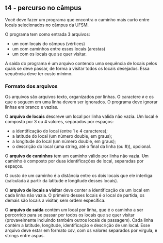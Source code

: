 ## t4 - percurso no câmpus

Você deve fazer um programa que encontra o caminho mais curto entre locais selecionados no câmpus da UFSM.

O programa tem como entrada 3 arquivos:
- um com locais do câmpus (vértices)
- um com caminhos entre esses locais (arestas)
- um com os locais que se quer visitar.

A saída do programa é um arquivo contendo uma sequência de locais pelos quais se deve passar, de forma a visitar todos os locais desejados. 
Essa sequência deve ter custo mínimo.

### Formato dos arquivos

Os arquivos são arquivos texto, organizados por linhas.
O caractere `#` e os que o seguem em uma linha devem ser ignorados.
O programa deve ignorar linhas em branco e vazias.

O **arquivo de locais** descreve um local por linha válida não vazia. Um local é composto por 3 ou 4 valores, separados por espaços:
- a identificação do local (entre 1 e 4 caracteres);
- a latitude do local (um número double, em graus);
- a longitude do local (um número double, em graus);
- o descrição do local (uma string, até o final da linha (ou #)), opcional.

O **arquivo de caminhos** tem um caminho válido por linha não vazia.
Um caminho é composto por duas identificações de local, separadas por espaços.

O custo de um caminho é a distância entre os dois locais que ele interliga (calculada à partir da latitude e longitude desses locais).

O **arquivo de locais a visitar** deve conter a identificação de um local em cada linha não vazia. O primeiro desses locais é o local de partida, os demais são locais a visitar, sem ordem específica.

O **arquivo de saída** contém um local por linha, que é o caminho a ser percorrido para se passar por todos os locais que se quer visitar (provavelmente incluindo também outros locais de passagem).
Cada linha contém a latitude, longitude, identificação e descrição de um local.
Esse arquivo deve estar em formato csv, com os valores separados por vírgula, e strings entre aspas.
